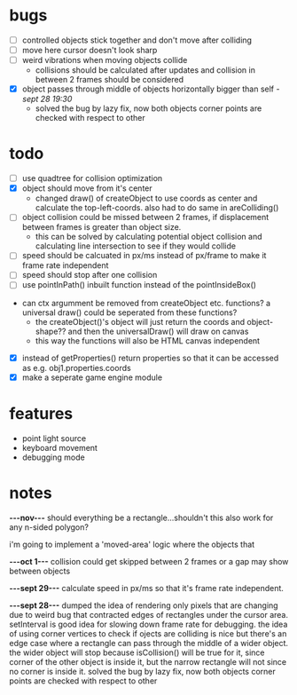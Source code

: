 # bugs
- [ ] controlled objects stick together and don't move after colliding
- [ ] move here cursor doesn't look sharp
- [ ] weird vibrations when moving objects collide
    - collisions should be calculated after updates and collision in between 2 frames should be considered  
- [x] object passes through middle of objects horizontally bigger than self *-sept 28 19:30*
    - solved the bug by lazy fix, now both objects corner points are checked with respect to other

# todo
- [ ] use quadtree for collision optimization
- [x] object should move from it's center
    - changed draw() of createObject to use coords as center and calculate the top-left-coords. also had to do same in areColliding() 
- [ ] object collision could be missed between 2 frames, if displacement between frames is greater than object size.
    - this can be solved by calculating potential object collision and calculating line intersection to see if they would collide 
- [ ] speed should be calcuated in px/ms instead of px/frame to make it frame rate independent
- [ ] speed should stop after one collision 
- [ ] use pointInPath() inbuilt function instead of the pointInsideBox() 
- can ctx argumment be removed from createObject etc. functions? a universal draw() could be seperated from these functions? 
    - the createObject()'s object will just return the coords and object-shape?? and then the universalDraw() will draw on canvas
    - this way the functions will also be HTML canvas independent
- [x] instead of getProperties() return properties so that it can be accessed as e.g. obj1.properties.coords
- [x] make a seperate game engine module

# features
- point light source
- keyboard movement
- debugging mode

# notes
**---nov---**
should everything be a rectangle...shouldn't this also work for any n-sided polygon?

i'm going to implement a 'moved-area' logic where the objects that

**---oct 1---**
collision could get skipped between 2 frames or a gap may show between objects 

**---sept 29---**
calculate speed in px/ms so that it's frame rate independent. 

**---sept 28---**
dumped the idea of rendering only pixels that are changing due to weird bug that contracted edges of rectangles under the cursor area.
setInterval is good idea for slowing down frame rate for debugging.
the idea of using corner vertices to check if ojects are colliding is nice but there's an edge case where a rectangle can pass through the middle of a wider object. the wider object will stop because isCollision() will be true for it, since corner of the other object is inside it, but the narrow rectangle will not since no corner is inside it. solved the bug by lazy fix, now both objects corner points are checked with respect to other